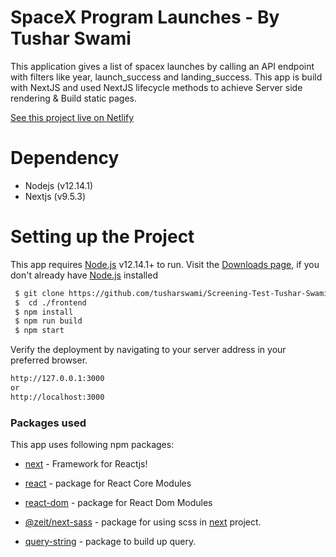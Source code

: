 # SpaceX Program Launches - By Tushar Swami

This application gives a list of spacex launches by calling an API endpoint with filters like year, launch_success and landing_success. This app is build with NextJS and used NextJS lifecycle methods to achieve Server side rendering & Build static pages.

[See this project live on Netlify]

# Dependency
  - Nodejs (v12.14.1)
  - Nextjs (v9.5.3)
# Setting up the Project
This app requires [Node.js](https://nodejs.org/) v12.14.1+ to run.
Visit the [Downloads page], if you don't already have [Node.js](https://nodejs.org/) installed
``` sh
 $ git clone https://github.com/tusharswami/Screening-Test-Tushar-Swami.git
 $  cd ./frontend
 $ npm install
 $ npm run build
 $ npm start
```
Verify the deployment by navigating to your server address in your preferred browser.

```sh
http://127.0.0.1:3000
or
http://localhost:3000
```

### Packages used

This app uses following npm packages:

* [next] - Framework for Reactjs!
* [react] - package for React Core Modules
* [react-dom] - package for React Dom Modules
* [@zeit/next-sass] - package for using scss in [next] project.
* [query-string] - package to build up query.


   [node.js]: <http://nodejs.org>
   [react]: <https://www.npmjs.com/package/react>
   [react-dom]: <https://www.npmjs.com/package/react-dom>
   [query-string]: <https://www.npmjs.com/package/query-string>
   [next]: <https://www.npmjs.com/package/next>
   [@zeit/next-sass]: <https://www.npmjs.com/package/@zeit/next-sass>
   [Downloads page]: <https://nodejs.org/en/download/>
   [See this project live on Netlify]: <http://tushar-swami-publisic-screening.netlify.app>

